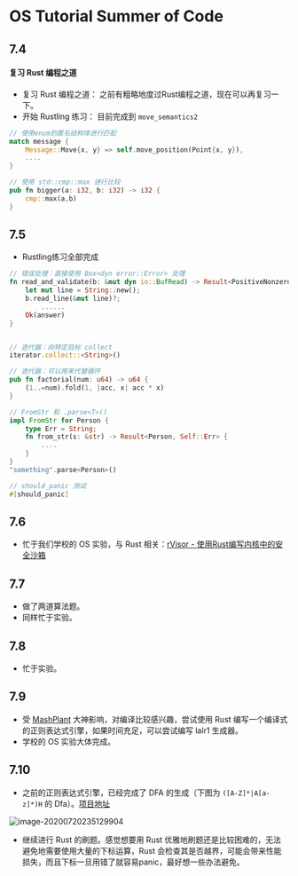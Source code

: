 # OS Tutorial Summer of Code

## 7.4

#### 复习 Rust 编程之道

* 复习 Rust 编程之道： 之前有粗略地度过Rust编程之道，现在可以再复习一下。
* 开始 Rustling 练习： 目前完成到 `move_semantics2`

```rust
// 使用enum的匿名结构体进行匹配
match message {
	Message::Move{x, y} => self.move_position(Point{x, y}),
	....
}

// 使用 std::cmp::max 进行比较
pub fn bigger(a: i32, b: i32) -> i32 {
    cmp::max(a,b)
}
```

## 7.5

* Rustling练习全部完成

```rust
// 错误处理：直接使用 Box<dyn error::Error> 处理
fn read_and_validate(b: &mut dyn io::BufRead) -> Result<PositiveNonzeroInteger, Box<dyn error::Error>> {
    let mut line = String::new();
    b.read_line(&mut line)?;
		......
    Ok(answer)
}


// 迭代器：向特定目标 collect
iterator.collect::<String>()

// 迭代器：可以用来代替循环
pub fn factorial(num: u64) -> u64 {
    (1..=num).fold(1, |acc, x| acc * x)
}

// FromStr 和 .parse<T>()
impl FromStr for Person {
    type Err = String;
    fn from_str(s: &str) -> Result<Person, Self::Err> {
        ....
    }
}
"something".parse<Person>()

// should_panic 测试
#[should_panic]
```

## 7.6 

* 忙于我们学校的 OS 实验，与 Rust 相关：[rVisor - 使用Rust编写内核中的安全沙箱](https://github.com/OSH-2020/x-chital)

## 7.7

* 做了两道算法题。
* 同样忙于实验。

## 7.8

* 忙于实验。

## 7.9 

* 受 [MashPlant](https://github.com/MashPlant/lalr1) 大神影响，对编译比较感兴趣，尝试使用 Rust 编写一个编译式的正则表达式引擎，如果时间充足，可以尝试编写 lalr1 生成器。
* 学校的 OS 实验大体完成。

## 7.10



* 之前的正则表达式引擎，已经完成了 DFA 的生成（下图为 `([A-Z]*|A[a-z]*)H` 的 Dfa）。[项目地址](https://github.com/DnailZ/simple-regex)

![image-20200720235129904](/Users/dnailz/Course/os-tutorial-summer-of-code/README.assets/image-20200720235129904.png)

* 继续进行 Rust 的刷题。感觉想要用 Rust 优雅地刷题还是比较困难的，无法避免地需要使用大量的下标运算，Rust 会检查其是否越界，可能会带来性能损失，而且下标一旦用错了就容易panic，最好想一些办法避免。




